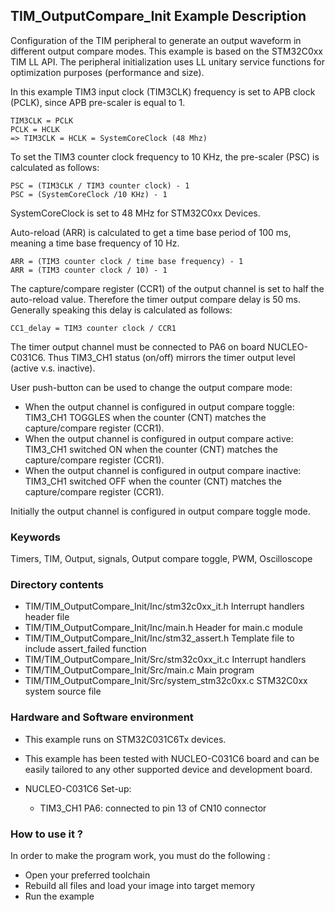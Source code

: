 ## <b>TIM_OutputCompare_Init Example Description</b>

Configuration of the TIM peripheral to generate an output 
waveform in different output compare modes. This example is based on the 
STM32C0xx TIM LL API. The peripheral initialization uses 
LL unitary service functions for optimization purposes (performance and size).

In this example TIM3 input clock (TIM3CLK) frequency is set to APB clock (PCLK),
since APB pre-scaler is equal to 1.

    TIM3CLK = PCLK
    PCLK = HCLK
    => TIM3CLK = HCLK = SystemCoreClock (48 Mhz)

To set the TIM3 counter clock frequency to 10 KHz, the pre-scaler (PSC) is
calculated as follows:

    PSC = (TIM3CLK / TIM3 counter clock) - 1
    PSC = (SystemCoreClock /10 KHz) - 1

SystemCoreClock is set to 48 MHz for STM32C0xx Devices.

Auto-reload (ARR) is calculated to get a time base period of 100 ms,
meaning a time base frequency of 10 Hz.

    ARR = (TIM3 counter clock / time base frequency) - 1
    ARR = (TIM3 counter clock / 10) - 1

The capture/compare register (CCR1) of the output channel is set to half the
auto-reload value. Therefore the timer output compare delay is 50 ms.
Generally speaking this delay is calculated as follows:

    CC1_delay = TIM3 counter clock / CCR1

The timer output channel must be connected to PA6 on board NUCLEO-C031C6.
Thus TIM3_CH1 status (on/off) mirrors the timer output level (active v.s. inactive).

User push-button can be used to change the output compare mode:

  - When the output channel is configured in output compare toggle:  TIM3_CH1 
    TOGGLES when the counter (CNT) matches the capture/compare register (CCR1).
  - When the output channel is configured in output compare active:  TIM3_CH1 
    switched ON when the counter (CNT) matches the capture/compare register
    (CCR1).
  - When the output channel is configured in output compare inactive:  TIM3_CH1 
    switched OFF when the counter (CNT) matches the capture/compare register
    (CCR1).
    
Initially the output channel is configured in output compare toggle mode.

### <b>Keywords</b>

Timers, TIM, Output, signals, Output compare toggle, PWM, Oscilloscope

### <b>Directory contents</b>

  - TIM/TIM_OutputCompare_Init/Inc/stm32c0xx_it.h          Interrupt handlers header file
  - TIM/TIM_OutputCompare_Init/Inc/main.h                  Header for main.c module
  - TIM/TIM_OutputCompare_Init/Inc/stm32_assert.h          Template file to include assert_failed function
  - TIM/TIM_OutputCompare_Init/Src/stm32c0xx_it.c          Interrupt handlers
  - TIM/TIM_OutputCompare_Init/Src/main.c                  Main program
  - TIM/TIM_OutputCompare_Init/Src/system_stm32c0xx.c      STM32C0xx system source file

### <b>Hardware and Software environment</b>

  - This example runs on STM32C031C6Tx devices.

  - This example has been tested with NUCLEO-C031C6 board and can be
    easily tailored to any other supported device and development board.
  - NUCLEO-C031C6 Set-up:
      - TIM3_CH1  PA6: connected to pin 13 of CN10 connector 

### <b>How to use it ?</b>

In order to make the program work, you must do the following :

 - Open your preferred toolchain
 - Rebuild all files and load your image into target memory
 - Run the example